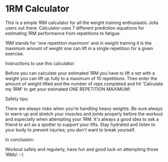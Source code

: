 1RM Calculator
==============

This is a simple 1RM calculator for all the weight training enthusiastic Jolla users out there. Calculator uses 7 different prediction equations for estimating 1RM performance from repetitions to fatigue.

1RM stands for 'one repetition maximum' and in weight training it is the maximum amount of weight one can lift in a single repetition for a given exercise.

Instructions to use this calculator:

Before you can calculate your estimated 1RM you have to lift a set with a weight you can lift up fully to a maximum of 10 repetitions. Then enter the amount of weight lifted and the number of reps completed and hit 'Calculate my 1RM' to get your estimated ONE REPETITION MAXIMUM!

Safety tips:

There are always risks when you're handling heavy weights. Be sure always to warm up and stretch your muscles and joints properly before the workout and especially when attempting your 1RM. It's always a good idea to ask a friend to act as a spotter to support your lifts. Stay hydrated and listen to your body to prevent injuries; you don't want to break yourself.

In conclusion:

Workout safely and regularly, have fun and good luck on attempting those 1RMs! :-)
